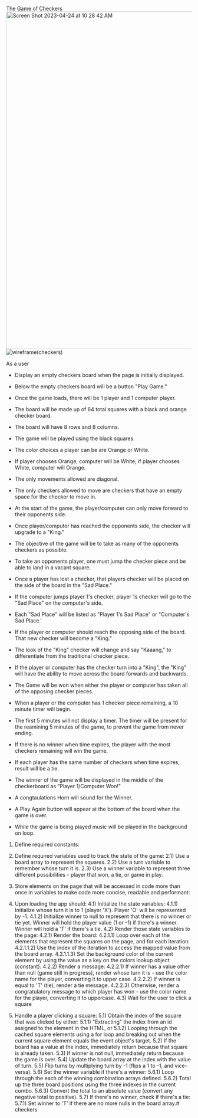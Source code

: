 The Game of Checkers
<img width="915" alt="Screen Shot 2023-04-24 at 10 28 42 AM" src="https://user-images.githubusercontent.com/128996101/234043316-e96ff85c-1b94-4f18-a466-b619ae50ab51.png">
![wireframe(checkers)](https://user-images.githubusercontent.com/128996101/234043522-43c74ad9-89fb-486f-a81f-ecce145a5134.jpg)

As a user
  - Display an empty checkers board when the page is initially displayed.
  - Below the empty checkers board will be a button "Play Game."
  - Once the game loads, there will be 1 player and 1 computer player. 
  - The board will be made up of 64 total squares with a black and orange checker board. 
  - The board will have 8 rows and 8 columns. 

  - The game will be played using the black squares. 
  - The color choices a player can be are Orange or White.
  - If player chooses Orange, computer will be White; 
    if player chooses White, computer will Orange.
  - The only movements allowed are diagonal.
  - The only checkers allowed to move are checkers that have an
    empty space for the checker to move in.
  - At the start of the game, the player/computer can only
    move forward to their opponents side.
  - Once player/computer has reached the opponents side,
    the checker will upgrade to a "King."
  - The objective of the game will be to take as many of the 
    opponents checkers as possible. 
  - To take an opponents player, one must jump the checker 
    piece and be able to land in a vacant square. 
  - Once a player has lost a checker, that players checker 
    will be placed on the side of the board in the 
    "Sad Place."
  - If the computer jumps player 1's checker, player 1s
    checker will go to the "Sad Place" on the computer's
    side.
  - Each "Sad Place" will be listed as "Player 1's Sad Place"
    or "Computer's Sad Place.'
  - If the player or computer should reach the opposing side 
    of the board. That new checker will become a "King."
  - The look of the "King" checker will change and say "Kaaang,"
    to differentiate from the traditional checker piece. 
  - If the player or computer has the checker turn into a "King", 
    the "King" will have the ability to move across the board 
    forwards and backwards.
  - The Game will be won when either the player or computer
    has taken all of the opposing checker pieces.
  - When a player or the computer has 1 checker piece remaining, 
    a 10 minute timer will begin. 
  - The first 5 minutes will not display a timer. The timer will 
    be present for the reamining 5 minutes of the game, to prevent
    the game from never ending. 
  - If there is no winner when time expires, the player with the
    most checkers remaining will win the game. 
  - If each player has the same number of checkers when time 
    expires, result will be a tie. 
  - The winner of the game will be displayed in the middle of 
    the checkerboard as "Player 1/Computer Won!" 
  - A congtaulations Horn will sound for the Winner.
  - A Play Again button will appear at the bottom of the board 
    when the game is over. 
  - While the game is being played music will be played in the 
    background on loop.



1) Define required constants:
2) Define required variables used to track the state of the game:
  2.1) Use a board array to represent the squares.
  2.2) Use a turn variable to remember whose turn it is.
  2.3) Use a winner variable to represent three different possibilities - player that won, a tie, or game in play.

3) Store elements on the page that will be accessed in code more than once in variables to make code more concise, readable and performant:

4) Upon loading the app should:
  4.1) Initialize the state variables:
    4.1.1) Initialize whose turn it is to 1 (player 'X'). 
      Player  'O' will be represented by -1.
    4.1.2) Initialize winner to null to represent that there is no winner or tie yet. Winner will hold the player value (1 or -1) if there's a winner. Winner will hold a 'T' if there's a tie. 
  4.2) Render those state variables to the page:
    4.2.1) Render the board:
          4.2.1.1) Loop over each of the elements that represent the squares on the page, and for each iteration:
          4.2.1.1.2) Use the index of the iteration to access the mapped value from the board array.
          4.3.1.1.3) Set the background color of the current element by using the value as a key on the colors lookup object (constant).
    4.2.2) Render a message:
          4.2.2.1) If winner has a value other than null (game still in progress), render whose turn it is - use the color name for the player, converting it to upper case.
          4.2.2.2) If winner is equal to 'T' (tie), render a tie message.
          4.2.2.3) Otherwise, render a congratulatory message to which player has won - use the color name for the player, converting it to uppercase.
  4.3) Wait for the user to click a square

5) Handle a player clicking a square:
  5.1) Obtain the index of the square that was clicked by either:
          5.1.1) "Extracting" the index from an id assigned to the element in the HTML, or
          5.1.2) Looping through the cached square elements using a for loop and breaking out when the current square element equals the event object's target.
          5.2) If the board has a value at the index, immediately return because that square is already taken.
  5.3) If winner is not null, immediately return because the game is over.
  5.4) Update the board array at the index with the value of turn.
  5.5) Flip turns by multiplying turn by -1 (flips a 1 to -1, and vice-versa).
  5.6) Set the winner variable if there's a winner:
          5.6.1) Loop through the each of the winning combination arrays defined.
          5.6.2) Total up the three board positions using the three indexes in the current combo.
          5.6.3) Convert the total to an absolute value (convert any negative total to positive).
  5.7) If there's no winner, check if there's a tie:
          5.7.1) Set winner to 'T' if there are no more nulls in the board array.# checkers
